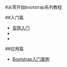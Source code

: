 #从零开始bootstrap系列教程


##入门篇
- [官网入门](http://getbootstrap.com/getting-started/)
- 
- 

##应用篇
- [Bootstrap入门案例](http://wrongwaycn.github.io/bootstrap/docs/examples.html)

